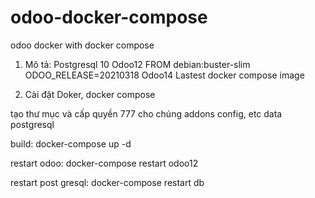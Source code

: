 # odoo-docker-compose
odoo docker with docker compose
1. Mô tả:
Postgresql 10 
Odoo12 FROM debian:buster-slim 
ODOO_RELEASE=20210318
Odoo14 Lastest docker compose image 


2. Cài đặt Doker, docker compose

tạo thư mục và cấp quyền 777 cho chúng addons config, etc data postgresql

build: docker-compose up -d

restart odoo: docker-compose restart odoo12

restart post gresql: docker-compose restart db
